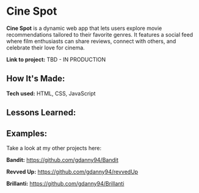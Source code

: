 # Cine Spot

**Cine Spot** is a dynamic web app that lets users explore movie recommendations tailored to their favorite genres. It features a social feed where film enthusiasts can share reviews, connect with others, and celebrate their love for cinema.

**Link to project:** TBD - IN PRODUCTION

## How It's Made:

**Tech used:** HTML, CSS, JavaScript


## Lessons Learned:


## Examples:

Take a look at my other projects here:

**Bandit:** https://github.com/gdanny94/Bandit

**Revved Up:** https://github.com/gdanny94/revvedUp

**Brillanti:** https://github.com/gdanny94/Brillanti